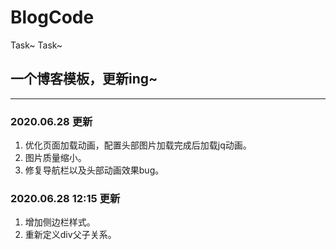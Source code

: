 # BlogCode
Task~ Task~
## 一个博客模板，更新ing~
-------
### 2020.06.28 更新
1. 优化页面加载动画，配置头部图片加载完成后加载jq动画。
2. 图片质量缩小。
3. 修复导航栏以及头部动画效果bug。

### 2020.06.28 12:15 更新
1. 增加侧边栏样式。
2. 重新定义div父子关系。